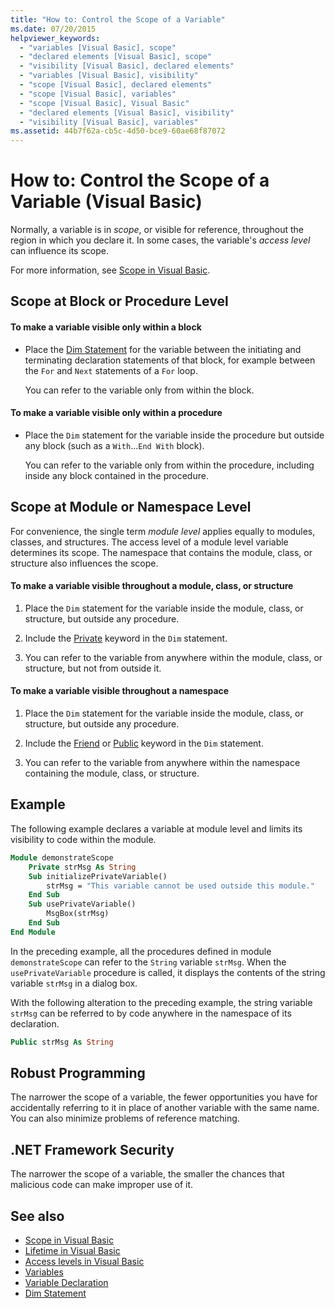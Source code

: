 ```yaml
---
title: "How to: Control the Scope of a Variable"
ms.date: 07/20/2015
helpviewer_keywords: 
  - "variables [Visual Basic], scope"
  - "declared elements [Visual Basic], scope"
  - "visibility [Visual Basic], declared elements"
  - "variables [Visual Basic], visibility"
  - "scope [Visual Basic], declared elements"
  - "scope [Visual Basic], variables"
  - "scope [Visual Basic], Visual Basic"
  - "declared elements [Visual Basic], visibility"
  - "visibility [Visual Basic], variables"
ms.assetid: 44b7f62a-cb5c-4d50-bce9-60ae68f87072
---
```

# How to: Control the Scope of a Variable (Visual Basic)
Normally, a variable is in *scope*, or visible for reference, throughout the region in which you declare it. In some cases, the variable's *access level* can influence its scope.  
  
 For more information, see [Scope in Visual Basic](scope.md).  
  
## Scope at Block or Procedure Level  
  
#### To make a variable visible only within a block  
  
- Place the [Dim Statement](../../../language-reference/statements/dim-statement.md) for the variable between the initiating and terminating declaration statements of that block, for example between the `For` and `Next` statements of a `For` loop.  
  
     You can refer to the variable only from within the block.  
  
#### To make a variable visible only within a procedure  
  
- Place the `Dim` statement for the variable inside the procedure but outside any block (such as a `With`...`End With` block).  
  
     You can refer to the variable only from within the procedure, including inside any block contained in the procedure.  
  
## Scope at Module or Namespace Level  
 For convenience, the single term *module level* applies equally to modules, classes, and structures. The access level of a module level variable determines its scope. The namespace that contains the module, class, or structure also influences the scope.  
  
#### To make a variable visible throughout a module, class, or structure  
  
1. Place the `Dim` statement for the variable inside the module, class, or structure, but outside any procedure.  
  
2. Include the [Private](../../../language-reference/modifiers/private.md) keyword in the `Dim` statement.  
  
3. You can refer to the variable from anywhere within the module, class, or structure, but not from outside it.  
  
#### To make a variable visible throughout a namespace  
  
1. Place the `Dim` statement for the variable inside the module, class, or structure, but outside any procedure.  
  
2. Include the [Friend](../../../language-reference/modifiers/friend.md) or [Public](../../../language-reference/modifiers/public.md) keyword in the `Dim` statement.  
  
3. You can refer to the variable from anywhere within the namespace containing the module, class, or structure.  
  
## Example  
 The following example declares a variable at module level and limits its visibility to code within the module.  
  
```vb  
Module demonstrateScope  
    Private strMsg As String  
    Sub initializePrivateVariable()  
        strMsg = "This variable cannot be used outside this module."  
    End Sub  
    Sub usePrivateVariable()  
        MsgBox(strMsg)  
    End Sub  
End Module  
```  
  
 In the preceding example, all the procedures defined in module `demonstrateScope` can refer to the `String` variable `strMsg`. When the `usePrivateVariable` procedure is called, it displays the contents of the string variable `strMsg` in a dialog box.  
  
 With the following alteration to the preceding example, the string variable `strMsg` can be referred to by code anywhere in the namespace of its declaration.  
  
```vb  
Public strMsg As String  
```  
  
## Robust Programming  
 The narrower the scope of a variable, the fewer opportunities you have for accidentally referring to it in place of another variable with the same name. You can also minimize problems of reference matching.  
  
## .NET Framework Security  
 The narrower the scope of a variable, the smaller the chances that malicious code can make improper use of it.  
  
## See also

- [Scope in Visual Basic](scope.md)
- [Lifetime in Visual Basic](lifetime.md)
- [Access levels in Visual Basic](access-levels.md)
- [Variables](../variables/index.md)
- [Variable Declaration](../variables/variable-declaration.md)
- [Dim Statement](../../../language-reference/statements/dim-statement.md)
